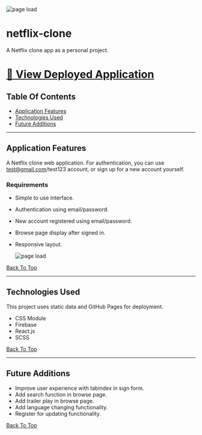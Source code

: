 ![page load](./readme-assets/app-demo.gif)

# netflix-clone

A Netflix clone app as a personal project.

# [🔗 View Deployed Application](https://hoang0211.github.io/netflix-clone/)

## Table Of Contents

- [Application Features](#Application-Features)
- [Technologies Used](#Technologies-Used)
- [Future Additions](#Future-Additions)

---

## Application Features

A Netflix clone web application. For authentication, you can use test@gmail.com/test123 account, or sign up for a new account yourself.

### Requirements

- Simple to use interface.
- Authentication using email/password.
- New account registered using email/password.
- Browse page display after signed in.
- Responsive layout.

  ![page load](./readme-assets/responsive-layout.gif)

[Back To Top](#Table-Of-Contents)

---

## Technologies Used

This project uses static data and GitHub Pages for deployment.

- CSS Module
- Firebase
- React.js
- SCSS

[Back To Top](#Table-Of-Contents)

---

## Future Additions

- Improve user experience with tabindex in sign form.
- Add search function in browse page.
- Add trailer play in browse page.
- Add language changing functionality.
- Register for updating functionality.

[Back To Top](#Table-Of-Contents)
